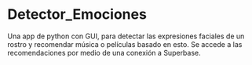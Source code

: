 # Detector_Emociones
Una app de python con GUI, para detectar las expresiones faciales de un rostro y recomendar música o películas basado en esto. Se accede a las recomendaciones por medio de una conexión a Superbase.
